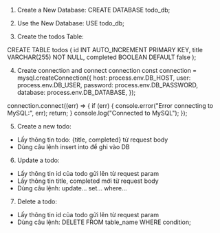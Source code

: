1. Create a New Database: CREATE DATABASE todo_db;

2. Use the New Database: USE todo_db;

3. Create the todos Table:

CREATE TABLE todos (
    id INT AUTO_INCREMENT PRIMARY KEY,
    title VARCHAR(255) NOT NULL,
    completed BOOLEAN DEFAULT false
);

4. Create connection and connect connection
const connection = mysql.createConnection({
  host: process.env.DB_HOST,
  user: process.env.DB_USER,
  password: process.env.DB_PASSWORD,
  database: process.env.DB_DATABASE,
});

connection.connect((err) => {
  if (err) {
    console.error("Error connecting to MySQL:", err);
    return;
  }
  console.log("Connected to MySQL");
});

5. Create a new todo:
- Lấy thông tin todo: {title, completed} từ request body
- Dùng câu lệnh insert into để ghi vào DB

6. Update a todo:
- Lấy thông tin id của todo gửi lên từ request param
- Lấy thông tin title, completed mới từ request body
- Dùng câu lệnh: update... set... where...

7. Delete a todo:
- Lấy thông tin id của todo gửi lên từ request param
- Dùng câu lệnh: DELETE FROM table_name WHERE condition;